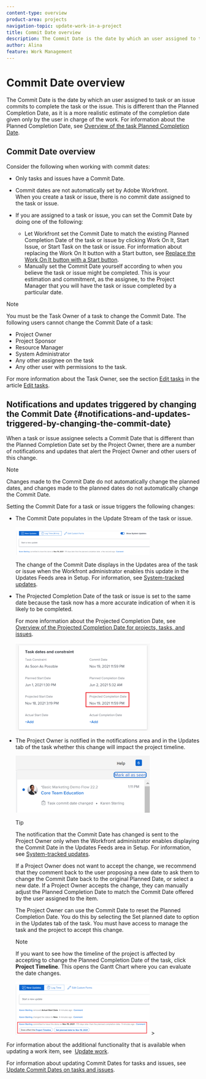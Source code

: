 ```yaml
---
content-type: overview
product-area: projects
navigation-topic: update-work-in-a-project
title: Commit Date overview
description: The Commit Date is the date by which an user assigned to task or an issue commits to complete the task or the issue. This is different than the Planned Completion Date, as it is a more realistic estimate of the completion date given only by the user in charge of the work. For information about the Planned Completion Date, see Overview of the task Planned Completion Date.
author: Alina
feature: Work Management
---
```


# Commit Date overview

The Commit Date is the date by which an user assigned to task or an issue commits to complete the task or the issue. This is different than the Planned Completion Date, as it is a more realistic estimate of the completion date given only by the user in charge of the work. For information about the Planned Completion Date, see [Overview of the task Planned Completion Date](../../../manage-work/tasks/task-information/task-planned-completion-date.md).

## Commit Date overview

Consider the following when working with commit dates:

* Only tasks and issues have a Commit Date.
* Commit dates are not automatically set by Adobe Workfront.  
  When you create a task or issue, there is no commit date assigned to the task or issue.
* If you are assigned to a task or issue, you can set the Commit Date by doing one of the following:

   * Let Workfront set the Commit Date to match the existing Planned Completion Date of the task or issue by clicking Work On It, Start Issue, or Start Task on the task or issue. For information about replacing the Work On It button with a Start button, see  [Replace the Work On It button with a Start button](../../../people-teams-and-groups/create-and-manage-teams/work-on-it-button-to-start-button.md).
   * Manually set the Commit Date yourself according to when you believe the task or issue might be completed. This&nbsp;is your estimation&nbsp;and commitment, as the assignee, to the Project Manager&nbsp;that you will have the task or issue completed by a particular date.

>[!NOTE]
>
>You must be the Task&nbsp;Owner of a task to change the Commit Date. The following users cannot change the Commit Date of a task:
>
>* Project Owner
>* Project Sponsor
>* Resource Manager
>* System Administrator
>* Any other assignee on the task
>* Any other user with permissions to the task.
>
>For more information about the Task Owner, see the section [Edit tasks](../../../manage-work/tasks/manage-tasks/edit-tasks.md#assignments) in the article [Edit tasks](../../../manage-work/tasks/manage-tasks/edit-tasks.md).

## Notifications and updates triggered by changing the Commit Date {#notifications-and-updates-triggered-by-changing-the-commit-date}

When a task or issue assignee selects a Commit Date that is different than the Planned Completion Date set by the Project Owner, there are a number of notifications and updates that alert the Project Owner and other users of this change.

>[!NOTE]
>
>Changes made to the Commit Date do not automatically change the planned dates, and changes made to the planned dates do not automatically change the Commit Date.&nbsp;

Setting the Commit Date for a task or issue triggers the following changes:

* The Commit Date populates in the Update Stream of the task or issue.
        
  ![](assets/update-stream-confirmation-that-commit-date-changed-nwe-350x73.png)
        
  The change of the Commit Date displays in the Updates area of the task or issue when the Workfront administrator enables this update in the Updates Feeds area in Setup. For information, see [System-tracked updates](../../../administration-and-setup/set-up-workfront/system-tracked-update-feeds/system-tracked-update-feeds.md).

* The Projected Completion Date of the task or issue is set to the same date because the task now has a more accurate indication of when it is likely to be completed.

  For more information about the Projected Completion Date, see [Overview of the Projected Completion Date for projects, tasks, and issues](../../../manage-work/projects/planning-a-project/project-projected-completion-date.md).

  ![](assets/task-projected-completion-date-in-details-highlighted-nwe-350x230.png)

* The Project Owner is notified in the notifications area and in the Updates tab of the task whether this change will impact the project timeline.

  ![](assets/in-product-notification-commit-date-changed-nwe-350x149.png)

  <!--
  <p data-mc-conditions="QuicksilverOrClassic.Draft mode">(NOTE: the tip below is actually wrong and the updates feeds should not control this setting, but at this time it does, according to this issue in Hub: https://hub.workfront.com/issue/61e1aa5e0002a186fdd0a73a10db0fc3/updates?email-source=comm</p>
  -->

  >[!TIP]
  >
  >The notification that the Commit Date has changed is sent to the Project&nbsp;Owner only when the Workfront administrator enables displaying the Commit Date in the Updates Feeds area in&nbsp;Setup.&nbsp;For information, see [System-tracked updates](../../../administration-and-setup/set-up-workfront/system-tracked-update-feeds/system-tracked-update-feeds.md).

  If a Project Owner does not want to accept the change, we recommend that they comment back to the user proposing a new date to ask them to change the Commit Date back to the original Planned Date, or select a new date. If a Project Owner accepts the change, they can manually adjust the Planned Completion Date to match the Commit Date offered by the user assigned to the item.

  The Project Owner can use the Commit Date to reset the Planned Completion Date. You do this by selecting the Set planned date to option in the Updates tab of the task. You must have access to manage the task and the project to accept this change.

  >[!NOTE]
  >
  >If you want to see how the timeline of the project is affected by accepting to change the Planned Completion Date of the task, click **Project Timeline**. This opens the Gantt Chart where you can evaluate the date changes.
  >
  >
  >![](assets/project-owner-notification-update-stream-that-commit-date-affects-project-timeline-highlighted-nwe-350x139.png)  >
  >

For information about the additional functionality that is available when updating a work item, see&nbsp; [Update work](../../../workfront-basics/updating-work-items-and-viewing-updates/update-work.md).&nbsp;

For information about updating Commit Dates for tasks and issues, see [Update Commit Dates on tasks and issues](../../../manage-work/projects/updating-work-in-a-project/update-commit-date-on-tasks-and-issues.md).

<!--
<div data-mc-conditions="QuicksilverOrClassic.Draft mode">
<h2>Update Commit Dates on tasks and issues</h2>
<p>(NOTE:&nbsp;moved to its own article) </p>
<p>Updating the Commit Date is identical for tasks and issues.</p>
<ol>
<li value="1"> <p>Go to a task or issue that you are assigned to as the <strong>Task Owner</strong>.</p> <p>For more information about finding out who the Task Owner for an issue or task is, see the section <a href="../../../manage-work/tasks/manage-tasks/edit-tasks.md#assignments" class="MCXref xref">Edit tasks</a> in the article <a href="../../../manage-work/tasks/manage-tasks/edit-tasks.md" class="MCXref xref">Edit tasks</a>.</p> </li>
<li value="2"> <p>Click Work on it in the task or issue header</p> <p>Or</p> <p>Click <strong>Start Task</strong> or <strong>Start Issue</strong> if the Work on it button has been customized in your environment to indicate that you are now working on the work item. </p> <p>At this time, the Commit Date and the Planned Completion Date of the task or issue are the same.</p> </li>
<li value="3"> <p data-mc-conditions="QuicksilverOrClassic.Quicksilver">(Optional) If you clicked Start Task or Start Issue, click <strong>Undo</strong> in the lower-left corner of the screen. The Commit Date is removed. </p> <p>For information about replacing the Work On&nbsp;It button with a Start button, see <span href="../../../people-teams-and-groups/create-and-manage-teams/work-on-it-button-to-start-button.md"><a href="../../../people-teams-and-groups/create-and-manage-teams/work-on-it-button-to-start-button.md" class="MCXref xref">Replace the Work On It button with a Start button</a></span>.</p> <note type="tip">
The option to undo your selection to start your work is not available when you click
<span style="font-weight: bold;" data-mc-conditions="QuicksilverOrClassic.Quicksilver">Work on it</span>.
</note> </li>
<li value="4"> <p> Expand the <strong>This will be done by</strong> date picker, and select a new Commit Date.</p>
<div>
<div data-mc-conditions="QuicksilverOrClassic.Quicksilver">
<p>Click <strong>Updates</strong> in the left panel, then click the <strong>Start a new update</strong>><strong>Commit Date</strong></p>
<p>Or</p>
<p>Click <strong>Task Details</strong> or <strong>Issue Details</strong> in the left panel, then double click&nbsp;<strong>Commit Date</strong> and select a new date from calendar. </p>
</div>
<p>The Commit Date and the Planned Completion date are no longer the same.</p>
<p>Instead, the Commit Date and the Projected Completion Date of the task or issue become the same.</p>
<p>The changes are saved automatically.</p>
<p>The Project Owner is notified that you have suggested a new Commit Date for the task or issue and can, at this time, update the Planned Completion Date of the task or issue to match the Commit Date you suggested. For information about the notifications and updates that are triggered by this change, see the section <a href="#notifications-and-updates-triggered-by-changing-the-commit-date" class="MCXref xref">Notifications and updates triggered by changing the Commit Date</a> in this article.</p>
</div> </li>
</ol>
</div>
-->

